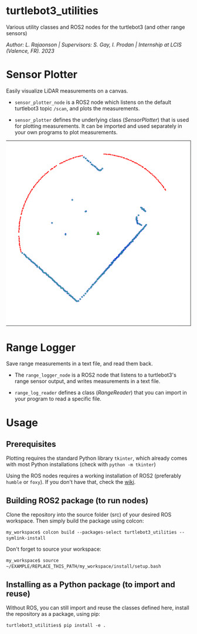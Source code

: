 # turtlebot3_utilities
 Various utility classes and ROS2 nodes for the turtlebot3 (and other range sensors)

*Author: L. Rajaonson | Supervisors: S. Gay, I. Prodan | Internship at LCIS (Valence, FR). 2023*
# Sensor Plotter
Easily visualize LiDAR measurements on a canvas. 

- `sensor_plotter_node` is a ROS2 node which listens on the default turtlebot3 topic `/scan`, and plots the measurements.

- `sensor_plotter` defines the underlying class (*SensorPlotter*) that is used for plotting measurements. It can be imported and used separately in your own programs to plot measurements.

![](sensor_plotter_example.png)

# Range Logger
Save range measurements in a text file, and read them back. 

- The `range_logger_node` is a ROS2 node that listens to a turtlebot3's range sensor output, and writes measurements in a text file.

- `range_log_reader` defines a class (*RangeReader*) that you can import in your program to read a specific file.

# Usage

## Prerequisites

Plotting requires the standard Python library `tkinter`, which already comes with most Python installations (check with `python -m tkinter`)

Using the ROS nodes requires a working installation of ROS2 (preferably `humble` or `foxy`). If you don't have that, check the [wiki](https://github.com/rajaonsl/turtlebot3_utilities/wiki).

## Building ROS2 package (to run nodes)

Clone the repository into the source folder (src) of your desired ROS workspace. Then simply build the package using colcon:

    my_workspace$ colcon build --packages-select turtlebot3_utilities --symlink-install

Don't forget to source your workspace:

    my_workspace$ source ~/EXAMPLE/REPLACE_THIS_PATH/my_workspace/install/setup.bash

## Installing as a Python package (to import and reuse)

Without ROS, you can still import and reuse the classes defined here, install the repository as a package, using pip:

    turtlebot3_utilities$ pip install -e .
